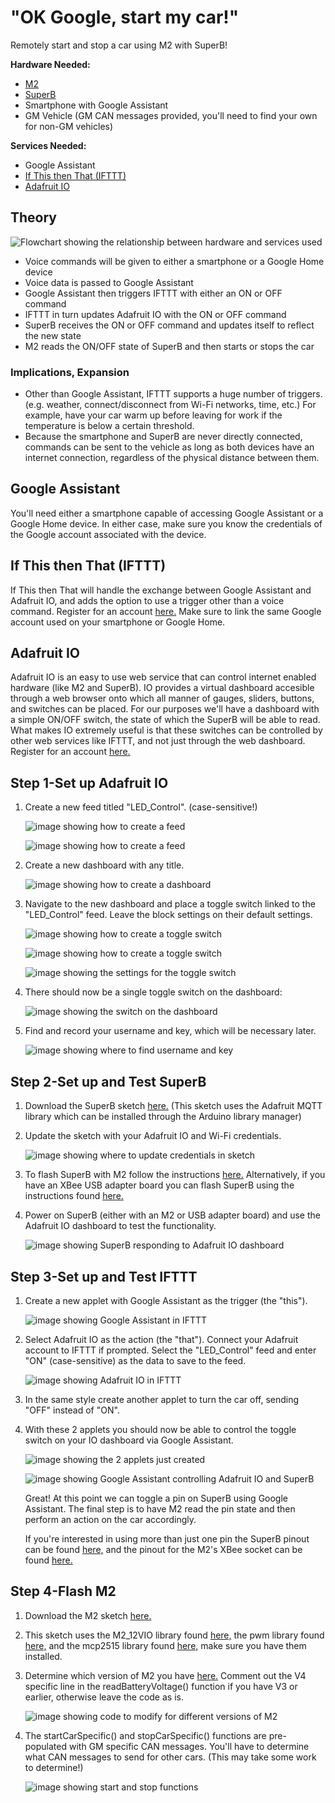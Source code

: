 # "OK Google, start my car!"

Remotely start and stop a car using M2 with SuperB!

**Hardware Needed:**

* [M2](https://www.macchina.cc/catalog/m2-boards/m2-under-dash)
* [SuperB](https://www.macchina.cc/catalog/m2-accessories/superb)
* Smartphone with Google Assistant
* GM Vehicle \(GM CAN messages provided, you'll need to find your own for non-GM vehicles\)

**Services Needed:**

* Google Assistant
* [If This then That \(IFTTT\)](https://ifttt.com/join)
* [Adafruit IO](https://io.adafruit.com/)

## Theory

![Flowchart showing the relationship between hardware and services used](../.gitbook/assets/flowchart.png)

* Voice commands will be given to either a smartphone or a Google Home device
* Voice data is passed to Google Assistant
* Google Assistant then triggers IFTTT with either an ON or OFF command
* IFTTT in turn updates Adafruit IO with the ON or OFF command
* SuperB receives the ON or OFF command and updates itself to reflect the new state
* M2 reads the ON/OFF state of SuperB and then starts or stops the car

### Implications, Expansion

* Other than Google Assistant, IFTTT supports a huge number of triggers. \(e.g. weather, connect/disconnect from Wi-Fi networks, time, etc.\) For example, have your car warm up before leaving for work if the temperature is below a certain threshold.
* Because the smartphone and SuperB are never directly connected, commands can be sent to the vehicle as long as both devices have an internet connection, regardless of the physical distance between them.

## Google Assistant

You'll need either a smartphone capable of accessing Google Assistant or a Google Home device. In either case, make sure you know the credentials of the Google account associated with the device.

## If This then That \(IFTTT\)

If This then That will handle the exchange between Google Assistant and Adafruit IO, and adds the option to use a trigger other than a voice command. Register for an account [here.](https://ifttt.com/join) Make sure to link the same Google account used on your smartphone or Google Home.

## Adafruit IO

Adafruit IO is an easy to use web service that can control internet enabled hardware \(like M2 and SuperB\). IO provides a virtual dashboard accesible through a web browser onto which all manner of gauges, sliders, buttons, and switches can be placed. For our purposes we'll have a dashboard with a simple ON/OFF switch, the state of which the SuperB will be able to read. What makes IO extremely useful is that these switches can be controlled by other web services like IFTTT, and not just through the web dashboard. Register for an account [here.](https://io.adafruit.com/)

## Step 1-Set up Adafruit IO

1. Create a new feed titled "LED\_Control". \(case-sensitive!\)

    ![image showing how to create a feed](../.gitbook/assets/adafruitio1.PNG)

    ![image showing how to create a feed](../.gitbook/assets/adafruitio2.PNG)

2. Create a new dashboard with any title.

    ![image showing how to create a dashboard](../.gitbook/assets/adafruitio3.PNG)

3. Navigate to the new dashboard and place a toggle switch linked to the "LED\_Control" feed. Leave the block settings on their default settings.

    ![image showing how to create a toggle switch](../.gitbook/assets/adafruitio4.PNG)

    ![image showing how to create a toggle switch](../.gitbook/assets/adafruitio5.PNG)

    ![image showing the settings for the toggle switch](../.gitbook/assets/adafruitio6.PNG)

4. There should now be a single toggle switch on the dashboard:

    ![image showing the switch on the dashboard](../.gitbook/assets/adafruitio7.PNG)

5. Find and record your username and key, which will be necessary later.

    ![image showing where to find username and key](../.gitbook/assets/adafruitio8.PNG)

## Step 2-Set up and Test SuperB

1. Download the SuperB sketch [here.](https://github.com/kenny-macchina/Ok-Google-Start-My-Car/tree/master/SuperB_Sketch) \(This sketch uses the Adafruit MQTT library which can be installed through the Arduino library manager\)
2. Update the sketch with your Adafruit IO and Wi-Fi credentials.

    ![image showing where to update credentials in sketch](../.gitbook/assets/superb1.PNG)

3. To flash SuperB with M2 follow the instructions [here.](http://docs.macchina.cc/superB/flashing/arduinoM2.html) Alternatively, if you have an XBee USB adapter board you can flash SuperB using the instructions found [here.](http://docs.macchina.cc/superB/hardware.html#use-xbee-usb-adapter-to-flash)
4. Power on SuperB \(either with an M2 or USB adapter board\) and use the Adafruit IO dashboard to test the functionality.  

    ![image showing SuperB responding to Adafruit IO dashboard](../.gitbook/assets/superb2.gif)

## Step 3-Set up and Test IFTTT

1. Create a new applet with Google Assistant as the trigger \(the "this"\).  

    ![image showing Google Assistant in IFTTT](../.gitbook/assets/ifttt1.PNG)

2. Select Adafruit IO as the action \(the "that"\). Connect your Adafruit account to IFTTT if prompted. Select the "LED\_Control" feed and enter "ON" \(case-sensitive\) as the data to save to the feed.  

    ![image showing Adafruit IO in IFTTT](../.gitbook/assets/ifttt2.PNG)

3. In the same style create another applet to turn the car off, sending "OFF" instead of "ON".
4. With these 2 applets you should now be able to control the toggle switch on your IO dashboard via Google Assistant.

    ![image showing the 2 applets just created](../.gitbook/assets/ifttt3.PNG)

    ![image showing Google Assistant controlling Adafruit IO and SuperB](../.gitbook/assets/ifttt4.gif)  

   Great! At this point we can toggle a pin on SuperB using Google Assistant. The final step is to have M2 read the pin state and then perform an action on the car accordingly.  

   If you're interested in using more than just one pin the SuperB pinout can be found [here,](hardware.md) and the pinout for the M2's XBee socket can be found [here.](../m2-docs/detailed-reference/pin-mapping.md#xbee)

## Step 4-Flash M2

1. Download the M2 sketch [here.](https://github.com/kenny-macchina/Ok-Google-Start-My-Car/tree/master/M2_Sketch)
2. This sketch uses the M2\_12VIO library found [here,](https://github.com/TDoust/M2_12VIO) the pwm library found [here,](https://github.com/antodom/pwm_lib) and the mcp2515 library found [here,](https://github.com/macchina/Single-Wire-CAN-mcp2515) make sure you have them installed.
3. Determine which version of M2 you have [here.](../m2-docs/versions.md) Comment out the V4 specific line in the readBatteryVoltage\(\) function if you have V3 or earlier, otherwise leave the code as is.

    ![image showing code to modify for different versions of M2](../.gitbook/assets/m21.PNG)

4. The startCarSpecific\(\) and stopCarSpecific\(\) functions are pre-populated with GM specific CAN messages. You'll have to determine what CAN messages to send for other cars. \(This may take some work to determine!\)

    ![image showing start and stop functions](../.gitbook/assets/m22.PNG)

